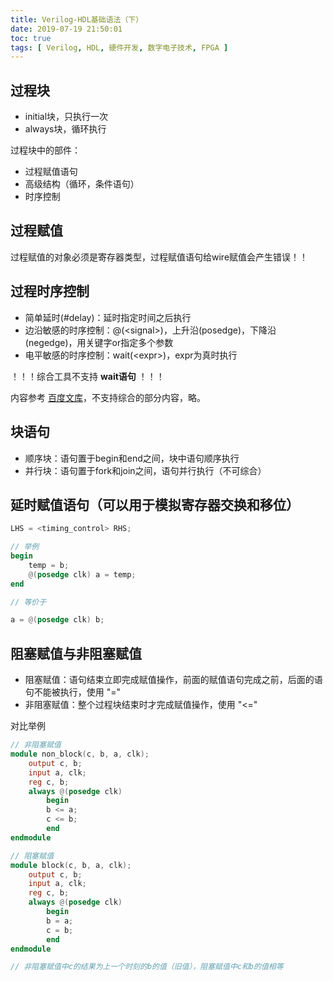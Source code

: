 ```yaml
---
title: Verilog-HDL基础语法（下）
date: 2019-07-19 21:50:01
toc: true
tags: [ Verilog, HDL, 硬件开发, 数字电子技术, FPGA ]
---
```


## 过程块

* initial块，只执行一次
* always块，循环执行

过程块中的部件：

* 过程赋值语句
* 高级结构（循环，条件语句）
* 时序控制

<!-- more -->

## 过程赋值

过程赋值的对象必须是寄存器类型，过程赋值语句给wire赋值会产生错误！！

## 过程时序控制

* 简单延时(\#delay)：延时指定时间之后执行
* 边沿敏感的时序控制：\@(\<signal\>)，上升沿(posedge)，下降沿(negedge)，用关键字or指定多个参数
* 电平敏感的时序控制：wait(\<expr\>)，expr为真时执行

！！！综合工具不支持 **wait语句** ！！！

内容参考 [百度文库](https://wenku.baidu.com/view/b4a43aefaeaad1f346933f7d.html)，不支持综合的部分内容，略。

## 块语句

* 顺序块：语句置于begin和end之间，块中语句顺序执行
* 并行块：语句置于fork和join之间，语句并行执行（不可综合）

## 延时赋值语句（可以用于模拟寄存器交换和移位）

```verilog
LHS = <timing_control> RHS;

// 举例
begin
    temp = b;
    @(posedge clk) a = temp;
end

// 等价于

a = @(posedge clk) b;
```

## 阻塞赋值与非阻塞赋值

* 阻塞赋值：语句结束立即完成赋值操作，前面的赋值语句完成之前，后面的语句不能被执行，使用 "="
* 非阻塞赋值：整个过程块结束时才完成赋值操作，使用 "<="

对比举例

```verilog
// 非阻塞赋值
module non_block(c, b, a, clk);
    output c, b;
    input a, clk;
    reg c, b;
    always @(posedge clk)
        begin
        b <= a;
        c <= b;
        end
endmodule

// 阻塞赋值
module block(c, b, a, clk);
    output c, b;
    input a, clk;
    reg c, b;
    always @(posedge clk)
        begin
        b = a;
        c = b;
        end
endmodule

// 非阻塞赋值中c的结果为上一个时刻的b的值（旧值），阻塞赋值中c和b的值相等
```
